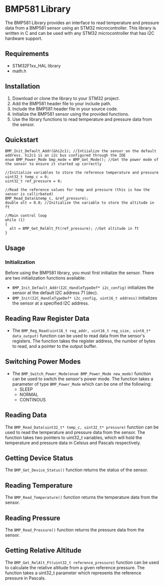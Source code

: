 # BMP581 Library
The BMP581 Library provides an interface to read temperature and pressure data from a BMP581 sensor using an STM32 microcontroller. This library is written in C and can be used with any STM32 microcontroller that has I2C hardware support.
## Requirements
- STM32F1xx_HAL library
- math.h

## Installation
1. Download or clone the library to your STM32 project.
2. Add the BMP581 header file to your include path.
3. Include the BMP581 header file in your source code.
4. Initialize the BMP581 sensor using the provided functions.
5. Use the library functions to read temperature and pressure data from the sensor.

## Quickstart
```
BMP_Init_Default_Addr(&hi2c1); //Intiialize the sensor on the default address. hi2c1 is an i2c bus configured through the IDE
enum BMP_Power_Mode bmp_mode = BMP_Get_Mode(); //Get the power mode of the sensor to ensure it started up correctly

//Initialize variables to store the reference temperature and pressure
uint32_t temp_c = 0; 
uint32_t ref_pressure = 0;

//Read the reference values for temp and pressure (this is how the sensor is callirbated)
BMP_Read_Data(&temp_c, &ref_pressure);
double alt = 0.0; //Initialize the variable to store the altitude in ft

//Main control loop
while (1)
{
  alt = BMP_Get_RelAlt_Ft(ref_pressure); //Get altitude in ft
}
```

## Usage
### Initialization
Before using the BMP581 library, you must first initialize the sensor. There are two initialization functions available:
- `BMP_Init_Default_Addr(I2C_HandleTypeDef* i2c_config)` initializes the sensor at the default I2C address 71 (dec).
- `BMP_Init(I2C_HandleTypeDef* i2c_config, uint16_t address)` initializes the sensor at a specified I2C address.

## Reading Raw Register Data
- The `BMP_Reg_Read(uint16_t reg_addr, uint16_t reg_size, uint8_t* data_output)` function can be used to read data from the sensor's registers. The function takes the register address, the number of bytes to read, and a pointer to the output buffer.

## Switching Power Modes
- The `BMP_Switch_Power_Mode(enum BMP_Power_Mode new_mode)` function can be used to switch the sensor's power mode. The function takes a parameter of type `BMP_Power_Mode` which can be one of the following:
  - SLEEP
  - NORMAL
  - CONTINOUS

## Reading Data
The `BMP_Read_Data(uint32_t* temp_c, uint32_t* pressure)` function can be used to read the temperature and pressure data from the sensor. The function takes two pointers to uint32_t variables, which will hold the temperature and pressure data in Celsius and Pascals respectively.

## Getting Device Status
The `BMP_Get_Device_Status()` function returns the status of the sensor.

## Reading Temperature
The `BMP_Read_Temperature()` function returns the temperature data from the sensor.

## Reading Pressure
The `BMP_Read_Pressure()` function returns the pressure data from the sensor.

## Getting Relative Altitude
The `BMP_Get_RelAlt_Ft(uint32_t reference_pressure)` function can be used to calculate the relative altitude from a given reference pressure. The function takes a uint32_t parameter which represents the reference pressure in Pascals.


